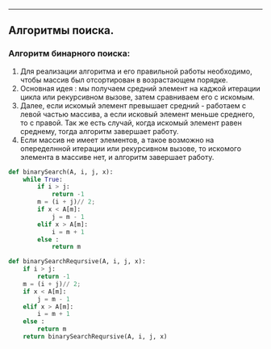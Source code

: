 ------------
Алгоритмы поиска.
------------

### Алгоритм бинарного поиска:

1. Для реализации алгоритма и его правильной работы необходимо, чтобы массив был отсортирован в возрастающем порядке.
2. Основная идея : мы получаем средний элемент на каджой итерации цикла или рекурсивном вызове, затем сравниваем его с искомым.
3. Далее, если искомый элемент превышает средний - работаем с левой частью массива, а если исковый элемент меньше среднего, то с правой. Так же есть случай, когда искомый элемент равен среднему, тогда алгоритм завершает работу. 
4. Если массив не имеет элементов, а такое возможно на опеределнной итерации или рекурсивном вызове, то искомого элемента в массиве нет, и алгоритм завершает работу.

```python
def binarySearch(A, i, j, x):
    while True:
        if i > j:
            return -1
        m = (i + j)// 2;
        if x < A[m]:
            j = m - 1
        elif x > A[m]:
            i = m + 1
        else :
            return m

def binarySearchReqursive(A, i, j, x):
    if i > j:
        return -1
    m = (i + j)// 2;
    if x < A[m]:
        j = m - 1
    elif x > A[m]:
        i = m + 1
    else :
        return m
    return binarySearchReqursive(A, i, j, x)
```